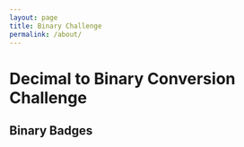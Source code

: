```yaml
---
layout: page
title: Binary Challenge
permalink: /about/
---
```


<html lang="en">
<head>
  <meta charset="UTF-8">
  <title>Binary Conversion Challenge</title>
  <style>
    /* Your CSS styles can be placed here */
    /* Example styles for badges */
    .binary-digit {
      font-size: 24px;
      margin: 0 4px;
    }
    .binary-one {
      color: green; /* Color for '1' in the badge */
    }
  </style>
</head>
<body>
  <h1>Decimal to Binary Conversion Challenge</h1>

  <div id="conversionChallenge">
    <!-- The challenge items will be dynamically generated here -->
    <!-- Each challenge will include a decimal number and input field -->
  </div>

  <h2>Binary Badges</h2>
  <div id="binaryBadge">
    <!-- The binary badges earned by the user will be displayed here -->
    <!-- Example: 110 (representing two badges earned) -->
  </div>

  <script>
    const decimalNumbers = [10, 25, 36, 47, 58];

    const userProgress = {
      challengesCompleted: 0,
      badgesEarned: 0
    };

    function generateConversionChallenge() {
      const challengeSection = document.getElementById('conversionChallenge');

      decimalNumbers.forEach((number, index) => {
        const challengeDiv = document.createElement('div');
        challengeDiv.classList.add('challenge-item');

        const decimalLabel = document.createElement('label');
        decimalLabel.textContent = `Decimal Number: ${number}`;
        challengeDiv.appendChild(decimalLabel);

        const inputField = document.createElement('input');
        inputField.setAttribute('type', 'text');
        inputField.setAttribute('placeholder', 'Enter Binary');
        inputField.classList.add('binary-input');
        challengeDiv.appendChild(inputField);

        const checkButton = document.createElement('button');
        checkButton.textContent = 'Check Answer';
        checkButton.addEventListener('click', () => {
          const userAnswer = inputField.value.trim();
          const correctAnswer = convertToBinary(number);

          if (userAnswer === correctAnswer) {
            alert('Correct! Great job.');

            userProgress.challengesCompleted++;
            awardBinaryBadge();
          } else {
            alert('Incorrect. Try again!');
          }
        });
        challengeDiv.appendChild(checkButton);

        challengeSection.appendChild(challengeDiv);
      });
    }

    function awardBinaryBadge() {
      const binaryBadgeElement = document.getElementById('binaryBadge');
      binaryBadgeElement.innerHTML = '';

      const badgeEarned = checkBadgeCriteria();

      if (badgeEarned) {
        userProgress.badgesEarned++;
      }

      for (let i = 0; i < userProgress.badgesEarned; i++) {
        const span = document.createElement('span');
        span.textContent = '1';
        span.classList.add('binary-digit', 'binary-one');
        binaryBadgeElement.appendChild(span);
      }
    }

    function checkBadgeCriteria() {
      const challengesThreshold = 3; // Threshold for challenges completed for badge earning
      const challengesCompleted = userProgress.challengesCompleted;
      const overThirtyMinutes = isOverThirtyMinutes(challengesCompleted);
      const overTenMinutes = isOverTenMinutes(challengesCompleted);

      return (overThirtyMinutes || (overTenMinutes && challengesCompleted >= challengesThreshold));
    }

    function isOverThirtyMinutes(challengesCompleted) {
      return challengesCompleted >= 5; // Assuming 5 challenges completed equals over 30 minutes
    }

    function isOverTenMinutes(challengesCompleted) {
      return challengesCompleted >= 2; // Assuming 2 challenges completed equals over 10 minutes
    }

    function convertToBinary(decimalNumber) {
      return (decimalNumber >>> 0).toString(2);
    }

    window.onload = function () {
      generateConversionChallenge();
    };
  </script>
</body>
</html>
